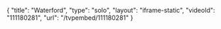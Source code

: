 {
    "title": "Waterford",
    "type": "solo",
    "layout": "iframe-static",
    "videoId": "111180281",
    "url": "\/tvpembed\/111180281"
}